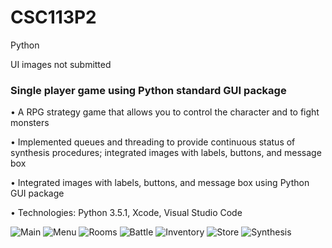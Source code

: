 # CSC113P2
Python

UI images not submitted

### Single player game using Python standard GUI package

•	A RPG strategy game that allows you to control the character and to fight monsters

•	Implemented queues and threading to provide continuous status of synthesis procedures; integrated images with labels, buttons, and message box

•	Integrated images with labels, buttons, and message box using Python GUI package

•	Technologies: Python 3.5.1, Xcode, Visual Studio Code

![Main](http://f.cl.ly/items/3J210p0E1r2h1E3H0K1o/main.png)
![Menu](http://f.cl.ly/items/171j2P2r2x2W0P1i0h0B/menu.png)
![Rooms](http://f.cl.ly/items/1B0R0L3Z452b0F162r0V/level.png)
![Battle](http://f.cl.ly/items/0D0J383z443u3T0X1D3F/battle.png)
![Inventory](http://f.cl.ly/items/342Z2O3K422A1P200T43/info.png)
![Store](http://f.cl.ly/items/3F2J2A2N160I401l1s3z/store.png)
![Synthesis](http://f.cl.ly/items/3r1D290L3G3D0k0I413a/synthesis.png)
